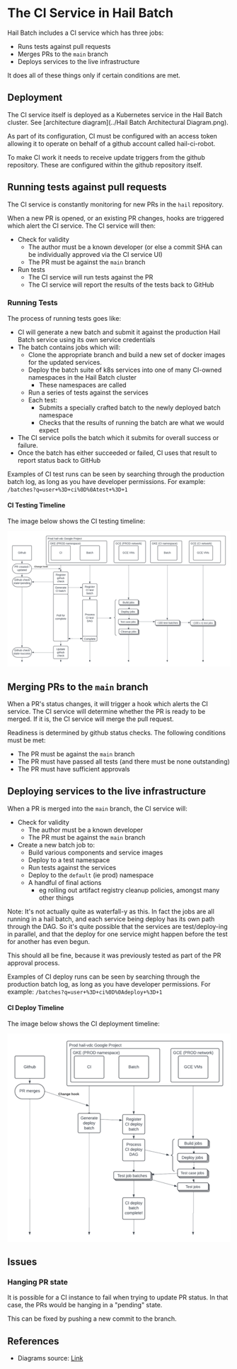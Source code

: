 # The CI Service in Hail Batch

Hail Batch includes a CI service which has three jobs:

- Runs tests against pull requests
- Merges PRs to the `main` branch
- Deploys services to the live infrastructure

It does all of these things only if certain conditions are met.

## Deployment

The CI service itself is deployed as a Kubernetes service in the Hail Batch cluster. See 
[architecture diagram](../Hail Batch Architectural Diagram.png).

As part of its configuration, CI must be configured with an access token allowing it to operate on 
behalf of a github account called hail-ci-robot.

To make CI work it needs to receive update triggers from the github repository. These are
configured within the github repository itself.

## Running tests against pull requests

The CI service is constantly monitoring for new PRs in the `hail` repository. 

When a new PR is opened, or an existing PR changes, hooks are triggered which alert the CI service. 
The CI service will then:

- Check for validity
  - The author must be a known developer (or else a commit SHA can be individually approved via the CI service UI)
  - The PR must be against the `main` branch
- Run tests
  - The CI service will run tests against the PR
  - The CI service will report the results of the tests back to GitHub

### Running Tests

The process of running tests goes like:

- CI will generate a new batch and submit it against the production Hail Batch service using its own service credentials
- The batch contains jobs which will:
  - Clone the appropriate branch and build a new set of docker images for the updated services.
  - Deploy the batch suite of k8s services into one of many CI-owned namespaces in the Hail Batch cluster
    - These namespaces are called 
  - Run a series of tests against the services
  - Each test:
    - Submits a specially crafted batch to the newly deployed batch namespace
    - Checks that the results of running the batch are what we would expect
- The CI service polls the batch which it submits for overall success or failure.
- Once the batch has either succeeded or failed, CI uses that result to report status back to GitHub

Examples of CI test runs can be seen by searching through the production batch log, as long as you have developer
permissions. For example: `/batches?q=user+%3D+ci%0D%0Atest+%3D+1`

#### CI Testing Timeline

The image below shows the CI testing timeline:

![CI Testing Timeline](ci-test.png)


## Merging PRs to the `main` branch

When a PR's status changes, it will trigger a hook which alerts the CI service. The CI service will 
determine whether the PR is ready to be merged. If it is, the CI service will merge the pull request.

Readiness is determined by github status checks. The following conditions must be met:

- The PR must be against the `main` branch
- The PR must have passed all tests (and there must be none outstanding)
- The PR must have sufficient approvals

## Deploying services to the live infrastructure

When a PR is merged into the `main` branch, the CI service will:

- Check for validity
  - The author must be a known developer
  - The PR must be against the `main` branch
- Create a new batch job to:
  - Build various components and service images
  - Deploy to a test namespace
  - Run tests against the services
  - Deploy to the `default` (ie prod) namespace
  - A handful of final actions
    - eg rolling out artifact registry cleanup policies, amongst many other things

Note: It's not actually quite as waterfall-y as this. In fact the jobs are all running in a hail
batch, and each service being deploy has its own path through the DAG. So it's quite possible that the services are 
test/deploy-ing in parallel, and that the deploy for one service might happen before the test for another has even begun.

This should all be fine, because it was previously tested as part of the PR approval process.

Examples of CI deploy runs can be seen by searching through the production batch log, as long as you have developer
permissions. For example: `/batches?q=user+%3D+ci%0D%0Adeploy+%3D+1`

#### CI Deploy Timeline

The image below shows the CI deployment timeline:

![CI Testing Timeline](ci-deploy.png)

## Issues

### Hanging PR state

It is possible for a CI instance to fail when trying to update PR status. In that case,
the PRs would be hanging in a "pending" state. 

This can be fixed by pushing a new commit to the branch.

## References

- Diagrams source: [Link](https://lucid.app/lucidchart/e4fbcce3-5d73-4fa8-a729-eb2a4488d464/edit?viewport_loc=-97%2C228%2C2061%2C1115%2C12R1RM5CUFfr&invitationId=inv_148dfe48-17b2-49c8-bce7-fb06fc92bf48)  
